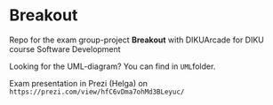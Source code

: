 # Breakout
Repo for the exam group-project **Breakout** with DIKUArcade for DIKU course Software Development

Looking for the UML-diagram? You can find in `UML`folder.

Exam presentation in Prezi (Helga) on `https://prezi.com/view/hfC6vDma7ohMd3BLeyuc/`

